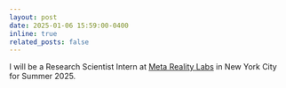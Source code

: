 ```yaml
---
layout: post
date: 2025-01-06 15:59:00-0400
inline: true
related_posts: false
---
```


I will be a Research Scientist Intern at [Meta Reality Labs](https://about.meta.com/realitylabs/) in New York City for Summer 2025.
